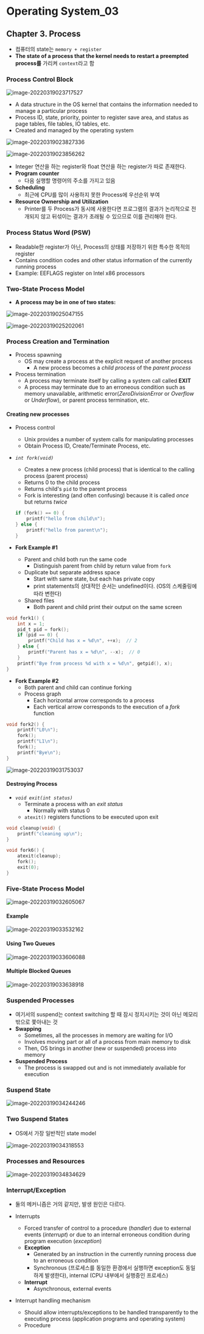 # Operating System_03

## Chapter 3. Process

-   컴퓨터의 state는 `memory + register`
-   **The state of a process that the kernel needs to restart a preempted process를** 가리켜 `context`라고 함

### Process Control Block

![image-20220319023717527](operating_system_03.assets/image-20220319023717527.png)

-   A data structure in the OS kernel that contains the information needed to manage a particular process
-   Process ID, state, priority, pointer to register save area, and status as page tables, file tables, IO tables, etc.
-   Created and managed by the operating system

![image-20220319023827336](operating_system_03.assets/image-20220319023827336.png)

![image-20220319023856262](operating_system_03.assets/image-20220319023856262.png)

-   Integer 연산을 하는 register와 float 연산을 하는 register가 따로 존재한다.
-   **Program counter**
    -   다음 실행할 명령어의 주소를 가지고 있음
-   **Scheduling**
    -   최근에 CPU를 많이 사용하지 못한 Process에 우선순위 부여
-   **Resource Ownership and Utilization**
    -   Printer를 두 Process가 동시에 사용한다면 프로그램의 결과가 논리적으로 전개되지 않고 뒤섞이는 결과가 초래될 수 있으므로 이를 관리해야 한다.



### Process Status Word (PSW)

-   Readable한 register가 아닌, Process의 상태를 저장하기 위한 특수한 목적의 register
-   Contains condition codes and other status information of the currently running process
-   Example: EEFLAGS register on Intel x86 processors



### Two-State Process Model

-   **A process may be in one of two states:**

![image-20220319025047155](operating_system_03.assets/image-20220319025047155.png)

![image-20220319025202061](operating_system_03.assets/image-20220319025202061.png)



### Process Creation and Termination

-   Process spawning
    -   OS may create a process at the explicit request of another process
        -   A new process becomes a *child process* of the *parent process*
-   Process termination
    -   A process may terminate itself by calling a system call called **EXIT**
    -   A process may terminate due to an erroneous condition such as memory unavailable, arithmetic error(*ZeroDivisionError* or *Overflow* or *Underflow*), or parent process termination, etc.

#### Creating new processes

-   Process control

    -   Unix provides a number of system calls for manipulating processes
    -   Obtain Process ID, Create/Terminate Process, etc.

-   *`int fork(void)`*

    -   Creates a new process (child process) that is identical to the calling process (parent process)
    -   Returns 0 to the child process
    -   Returns child's `pid` to the parent process
    -   Fork is interesting (and often confusing) because it is called *once* but returns *twice*

    ```C
    if (fork() == 0) {
        printf("hello from child\n");
    } else {
        printf("hello from parent\n");
    }
    ```

-   **Fork Example #1**

    -   Parent and child both run the same code
        -   Distinguish parent from child by return value from `fork`
    -   Duplicate but separate address space
        -   Start with same state, but each has private copy
        -   print statements의 상대적인 순서는 undefined이다. (OS의 스케줄링에 따라 변한다)
    -   Shared files
        -   Both parent and child print their output on the same screen

```C
void fork1() {
    int x = 1;
    pid_t pid = fork();
    if (pid == 0) {
        printf("Child has x = %d\n", ++x);  // 2
    } else {
        printf("Parent has x = %d\n", --x);  // 0
    }
    printf("Bye from process %d with x = %d\n", getpid(), x);
}
```

-   **Fork Example #2**
    -   Both parent and child can continue forking
    -   Process graph
        -   Each horizontal arrow corresponds to a process
        -   Each vertical arrow corresponds to the execution of a *fork* function

```C
void fork2() {
    printf("L0\n");
    fork();
    printf("L1\n");
    fork();
    printf("Bye\n");
}
```

![image-20220319031753037](operating_system_03.assets/image-20220319031753037.png)

#### Destroying Process

-   *`void exit(int status)`*
    -   Terminate a process with an *exit status*
        -   Normally with status 0
    -   `atexit()` registers functions to be executed upon exit

```C
void cleanup(void) {
    printf("cleaning up\n");
}

void fork6() {
    atexit(cleanup);
    fork();
    exit(0);
}
```



### Five-State Process Model

![image-20220319032605067](operating_system_03.assets/image-20220319032605067.png)

#### Example

![image-20220319033532162](operating_system_03.assets/image-20220319033532162.png)

#### Using Two Queues

![image-20220319033606088](operating_system_03.assets/image-20220319033606088.png)

#### Multiple Blocked Queues

![image-20220319033638918](operating_system_03.assets/image-20220319033638918.png)

### Suspended Processes

-   여기서의 suspend는 context switching 할 때 잠시 정지시키는 것이 아닌 메모리 밖으로 쫓아내는 것
-   **Swapping**
    -   Sometimes, all the processes in memory are waiting for I/O
    -   Involves moving part or all of a process from main memory to disk
    -   Then, OS brings in another (new or suspended) process into memory
-   **Suspended Process**
    -   The process is swapped out and is not immediately available for execution



### Suspend State

![image-20220319034244246](operating_system_03.assets/image-20220319034244246.png)



### Two Suspend States

-   OS에서 가장 일반적인 state model

![image-20220319034318553](operating_system_03.assets/image-20220319034318553.png)



### Processes and Resources

![image-20220319034834629](operating_system_03.assets/image-20220319034834629.png)



### Interrupt/Exception

-   둘의 메커니즘은 거의 같지만, 발생 원인은 다르다.

-   Interrupts
    -   Forced transfer of control to a procedure (*handler*) due to external events (*interrupt*) or due to an internal erroneous condition during program execution (*exception*)
    -   **Exception**
        -   Generated by an instruction in the currently running process due to an erroneous condition
        -   Synchronous (프로세스를 동일한 환경에서 실행하면 exception도 동일하게 발생한다), internal (CPU 내부에서 실행중인 프로세스)
    -   **Interrupt**
        -   Asynchronous, external events
-   Interrupt handling mechanism
    -   Should allow interrupts/exceptions to be handled transparently to the executing process (application programs and operating system)
    -   Procedure

